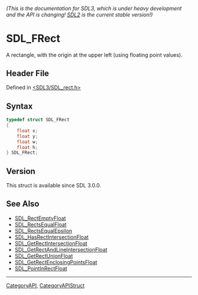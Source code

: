 ###### (This is the documentation for SDL3, which is under heavy development and the API is changing! [SDL2](https://wiki.libsdl.org/SDL2/) is the current stable version!)
# SDL_FRect

A rectangle, with the origin at the upper left (using floating point values).

## Header File

Defined in [<SDL3/SDL_rect.h>](https://github.com/libsdl-org/SDL/blob/main/include/SDL3/SDL_rect.h)

## Syntax

```c
typedef struct SDL_FRect
{
    float x;
    float y;
    float w;
    float h;
} SDL_FRect;
```

## Version

This struct is available since SDL 3.0.0.

## See Also

* [SDL_RectEmptyFloat](SDL_RectEmptyFloat)
* [SDL_RectsEqualFloat](SDL_RectsEqualFloat)
* [SDL_RectsEqualEpsilon](SDL_RectsEqualEpsilon)
* [SDL_HasRectIntersectionFloat](SDL_HasRectIntersectionFloat)
* [SDL_GetRectIntersectionFloat](SDL_GetRectIntersectionFloat)
* [SDL_GetRectAndLineIntersectionFloat](SDL_GetRectAndLineIntersectionFloat)
* [SDL_GetRectUnionFloat](SDL_GetRectUnionFloat)
* [SDL_GetRectEnclosingPointsFloat](SDL_GetRectEnclosingPointsFloat)
* [SDL_PointInRectFloat](SDL_PointInRectFloat)

----
[CategoryAPI](CategoryAPI), [CategoryAPIStruct](CategoryAPIStruct)

